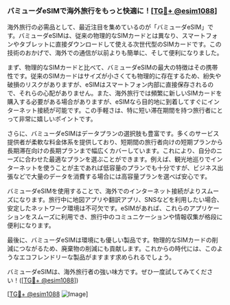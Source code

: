 ### バミューダeSIMで海外旅行をもっと快適に！[[TG💪+ @esim1088](https://t.me/s/esim1088)]

海外旅行の必需品として、最近注目を集めているのが「バミューダeSIM」です。バミューダeSIMは、従来の物理的なSIMカードとは異なり、スマートフォンやタブレットに直接ダウンロードして使える次世代型のSIMカードです。この技術のおかげで、海外での通信が以前よりも簡単に、そして便利になりました。

まず、物理的なSIMカードと比べて、バミューダeSIMの最大の特徴はその携帯性です。従来のSIMカードはサイズが小さくても物理的に存在するため、紛失や破損のリスクがありますが、eSIMはスマートフォン内部に直接保存されるので、それらの心配がありません。また、海外旅行では頻繁に新しいSIMカードを購入する必要がある場合がありますが、eSIMなら目的地に到着してすぐにインターネット接続が可能です。この手軽さは、特に短い滞在期間を持つ旅行者にとって非常に嬉しいポイントです。

さらに、バミューダeSIMはデータプランの選択肢も豊富です。多くのサービス提供者が柔軟な料金体系を提供しており、短期間の旅行者向けの短期プランから長期滞在向けの長期プランまで幅広くカバーしています。これにより、自分のニーズに合わせた最適なプランを選ぶことができます。例えば、観光地巡りでインターネットを使うことが主であれば低容量のプランでも十分ですが、ビジネス出張などで大量のデータを消費する場合には高容量プランを選べば安心です。

バミューダeSIMを使用することで、海外でのインターネット接続がよりスムーズになります。旅行中に地図アプリや翻訳アプリ、SNSなどを利用したい場合、安定したネットワーク環境は不可欠です。eSIMがあれば、これらのアプリケーションをスムーズに利用でき、旅行中のコミュニケーションや情報収集が格段に便利になります。

最後に、バミューダeSIMは環境にも優しい製品です。物理的なSIMカードの削減につながるため、廃棄物の削減にも貢献します。これからの時代には、このようなエコフレンドリーな製品がますます求められるでしょう。

バミューダeSIMは、海外旅行者の強い味方です。ぜひ一度試してみてください！([[TG💪+ @esim1088](https://t.me/s/esim1088)])

[[TG💪+ @esim1088](https://t.me/s/esim1088) ![Image](https://i.postimg.cc/Y0z9fWf4/image.png)]